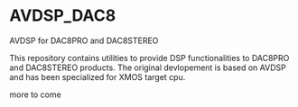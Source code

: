 # AVDSP_DAC8
AVDSP for DAC8PRO and DAC8STEREO

This repository contains utilities to provide DSP functionalities to DAC8PRO and DAC8STEREO products.
The original devlopement is based on AVDSP and has been specialized for XMOS target cpu.

more to come
